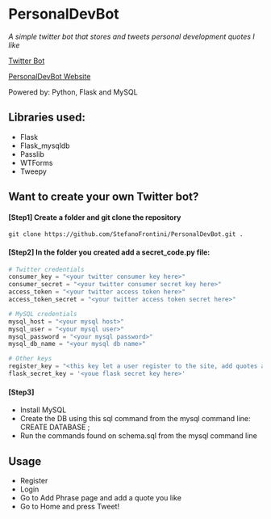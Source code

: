 # PersonalDevBot

*A simple twitter bot that stores and tweets personal development quotes I like*

[Twitter Bot](https://twitter.com/PersonalDevBot)

[PersonalDevBot Website](http://stefanofrontini75.pythonanywhere.com/)

Powered by: Python, Flask and MySQL

## Libraries used:
* Flask
* Flask_mysqldb
* Passlib
* WTForms
* Tweepy

## Want to create your own Twitter bot?
#### [Step1] Create a folder and git clone the repository
`git clone https://github.com/StefanoFrontini/PersonalDevBot.git .`

#### [Step2] In the folder you created add a secret_code.py file:
```python
# Twitter credentials
consumer_key = "<your twitter consumer key here>"
consumer_secret = "<your twitter consumer secret key here>"
access_token = "<your twitter access token here>"
access_token_secret = "<your twitter access token secret here>"

# MySQL credentials
mysql_host = "<your mysql host>"
mysql_user = "<your mysql user>"
mysql_password = "<your mysql password>"
mysql_db_name = "<your mysql db name>"

# Other keys
register_key = "<this key let a user register to the site, add quotes and tweet>"
flask_secret_key = '<youe flask secret key here>'
```

#### [Step3] 
* Install MySQL
* Create the DB using this sql command from the mysql command line: CREATE DATABASE <your mysql db name>;
* Run the commands found on schema.sql from the mysql command line

## Usage
* Register
* Login
* Go to Add Phrase page and add a quote you like
* Go to Home and press Tweet!
